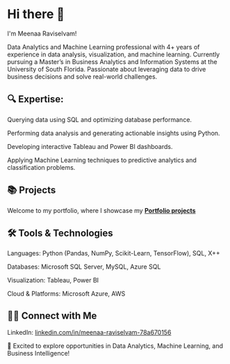 # Hi there 👋

I'm Meenaa Raviselvam!

Data Analytics and Machine Learning professional with 4+ years of experience in data analysis, visualization, and machine learning. Currently pursuing a Master’s in Business Analytics and Information Systems at the University of South Florida. Passionate about leveraging data to drive business decisions and solve real-world challenges.

## 🔍 Expertise:

Querying data using SQL and optimizing database performance.

Performing data analysis and generating actionable insights using Python.

Developing interactive Tableau and Power BI dashboards.

Applying Machine Learning techniques to predictive analytics and classification problems.

## 📚 Projects

Welcome to my portfolio, where I showcase my **[Portfolio projects](https://github.com/meenaavalu/PortfolioProject-)**

## 🛠️ Tools & Technologies

Languages: Python (Pandas, NumPy, Scikit-Learn, TensorFlow), SQL, X++

Databases: Microsoft SQL Server, MySQL, Azure SQL

Visualization: Tableau, Power BI

Cloud & Platforms: Microsoft Azure, AWS

## 👋🏻 Connect with Me

LinkedIn: [linkedin.com/in/meenaa-raviselvam-78a670156](https://www.linkedin.com/in/meenaa-raviselvam-78a670156/)

🚀 Excited to explore opportunities in Data Analytics, Machine Learning, and Business Intelligence!

